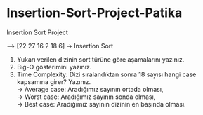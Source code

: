 # Insertion-Sort-Project-Patika
Insertion Sort Project

--> [22 27 16 2 18 6] -> Insertion Sort
1. Yukarı verilen dizinin sort türüne göre aşamalarını yazınız.
2. Big-O gösterimini yazınız.
3. Time Complexity: Dizi sıralandıktan sonra 18 sayısı hangi case kapsamına girer? Yazınız. <br>
    -> Average case: Aradığımız sayının ortada olması, <br>
    -> Worst case: Aradığımız sayının sonda olması, <br>
    -> Best case: Aradığımız sayının dizinin en başında olması. <br>

